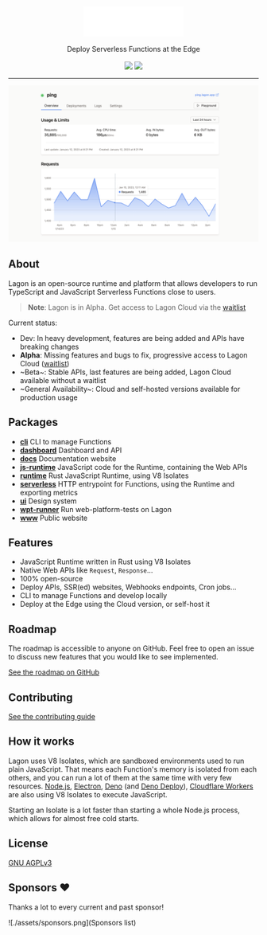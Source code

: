 <p align="center">
  <picture>
    <source media="(prefers-color-scheme: dark)" srcset="./assets/logo-white.png">
    <source media="(prefers-color-scheme: light)" srcset="./assets/logo-black.png">
    <img alt="Lagon logo" height="60px" src="./assets/logo-white.png">
  </picture>
  <p align="center">
    Deploy Serverless Functions at the Edge
    <br />
    <br />
    <a align="center" href="https://discord.lagon.dev" alt="Discord"><img src="https://img.shields.io/discord/996005154753093713" /></a>
    <a href="https://github.com/lagonapp/lagon/actions/workflows/wpt.yml" alt="web-platform-tests"><img src="https://wpt.lagon.dev" /></a>
  </p>
</p>

<hr />

![Dashboard](./assets/dashboard.png)

## About

Lagon is an open-source runtime and platform that allows developers to run TypeScript and JavaScript Serverless Functions close to users.

> **Note**: Lagon is in Alpha. Get access to Lagon Cloud via the [waitlist](https://tally.so/r/n9q1Rp)

Current status:

- Dev: In heavy development, features are being added and APIs have breaking changes
- **Alpha**: Missing features and bugs to fix, progressive access to Lagon Cloud ([waitlist](https://tally.so/r/n9q1Rp))
- ~Beta~: Stable APIs, last features are being added, Lagon Cloud available without a waitlist
- ~General Availability~: Cloud and self-hosted versions available for production usage

## Packages

- **[cli](./crates/cli)** CLI to manage Functions
- **[dashboard](./packages/dashboard)** Dashboard and API
- **[docs](./packages/docs)** Documentation website
- **[js-runtime](./packages/js-runtime)** JavaScript code for the Runtime, containing the Web APIs
- **[runtime](./crates/runtime)** Rust JavaScript Runtime, using V8 Isolates
- **[serverless](./crates/serverless)** HTTP entrypoint for Functions, using the Runtime and exporting metrics
- **[ui](./packages/ui)** Design system
- **[wpt-runner](./crates/wpt-runner)** Run web-platform-tests on Lagon
- **[www](./www)** Public website

## Features

- JavaScript Runtime written in Rust using V8 Isolates
- Native Web APIs like `Request`, `Response`...
- 100% open-source
- Deploy APIs, SSR(ed) websites, Webhooks endpoints, Cron jobs...
- CLI to manage Functions and develop locally
- Deploy at the Edge using the Cloud version, or self-host it

## Roadmap

The roadmap is accessible to anyone on GitHub. Feel free to open an issue to discuss new features that you would like to see implemented.

[See the roadmap on GitHub](https://github.com/orgs/lagonapp/projects/1)

## Contributing

[See the contributing guide](https://docs.lagon.app/contributing)

## How it works

Lagon uses V8 Isolates, which are sandboxed environments used to run plain JavaScript. That means each Function's memory is isolated from each others, and you can run a lot of them at the same time with very few resources. [Node.js](https://nodejs.org/), [Electron](https://www.electronjs.org/), [Deno](https://deno.land/) (and [Deno Deploy](https://deno.com/deploy)), [Cloudflare Workers](https://workers.cloudflare.com/) are also using V8 Isolates to execute JavaScript.

Starting an Isolate is a lot faster than starting a whole Node.js process, which allows for almost free cold starts.

## License

[GNU AGPLv3](./LICENSE)

## Sponsors ❤️

Thanks a lot to every current and past sponsor!

![./assets/sponsors.png](Sponsors list)

